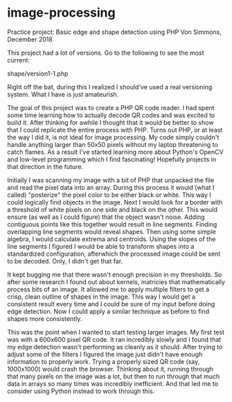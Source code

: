 # image-processing
Practice project: Basic edge and shape detection using PHP
Von Simmons, December 2018

This project had a lot of versions. Go to the following to see the most current:

shape/version1-1.php

Right off the bat, during this I realized I should've used a real versioning system. What I have is just amateurish.

The goal of this project was to create a PHP QR code reader. I had spent some time learning how to actually decode QR codes and was excited to build it. After thinking for awhile I thought that it would be better to show that I could replicate the entire process with PHP. Turns out PHP, or at least the way I did it, is not ideal for image processing. My code simply couldn't handle anything larger than 50x50 pixels without my laptop threatening to catch flames. As a result I've started learning more about Python's OpenCV and low-level programming which I find fascinating! Hopefully projects in that direction in the future.

Initially I was scanning my image with a bit of PHP that unpacked the file and read the pixel data into an array. During this process it would (what I called) "posterize" the pixel color to be either black or white. This way I could logically find objects in the image. Next I would look for a border with a threshold of white pixels on one side and black on the other. This would ensure (as well as I could figure) that the object wasn't noise. Adding contiguous points like this together would result in line segments. Finding overlapping line segments would reveal shapes. Then using some simple algebra, I would calculate extrema and centroids. Using the slopes of the line segments I figured I would be able to transform shapes into a standardized configuration, afterwhich the processed image could be sent to be decoded. Only, I didn't get that far.

It kept bugging me that there wasn't enough precision in my thresholds. So after some research I found out about kernels, matricies that mathematically process bits of an image. It allowed me to apply multiple filters to get a crisp, clean outline of shapes in the image. This way I would get a consistent result every time and I could be sure of my input before doing edge detection. Now I could apply a similar technique as before to find shapes more consistently.

This was the point when I wanted to start testing larger images. My first test was with a 600x600 pixel QR code. It ran incredibly slowly and I found that my edge detection wasn't performing as cleanly as it should. After trying to adjust some of the filters I figured the image just didn't have enough information to properly work. Trying a properly sized QR code (say, 1000x1000) would crash the browser. Thinking about it, running through that many pixels on the image was a lot, but then to run through that much data in arrays so many times was incredibly inefficient. And that led me to consider using Python instead to work through this.

